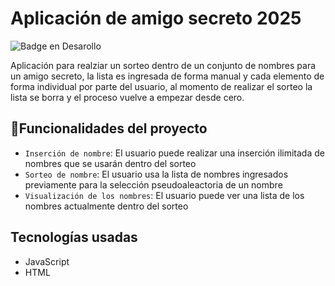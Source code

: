 <H1> Aplicación de amigo secreto 2025 </H1>

![Badge en Desarollo](https://img.shields.io/badge/STATUS-EN%20DESAROLLO-green)

<p>Aplicación para realziar un sorteo dentro de un conjunto de nombres para un amigo secreto, la lista es ingresada de forma manual y cada elemento de forma individual por parte del usuario, al momento
de realizar el sorteo la lista se borra y el proceso vuelve a empezar desde cero.</p>

## :hammer:Funcionalidades del proyecto

- `Inserción de nombre`: El usuario puede realizar una inserción ilimitada de nombres que se usarán dentro del sorteo
- `Sorteo de nombre`: El usuario usa la lista de nombres ingresados previamente para la selección pseudoaleactoria de un nombre
- `Visualización de los nombres`: El usuario puede ver una lista de los nombres actualmente dentro del sorteo

## Tecnologías usadas
- JavaScript
- HTML

